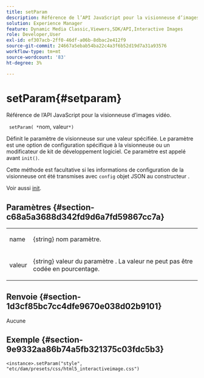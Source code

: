 ```yaml
---
title: setParam
description: Référence de l’API JavaScript pour la visionneuse d’images vidéo.
solution: Experience Manager
feature: Dynamic Media Classic,Viewers,SDK/API,Interactive Images
role: Developer,User
exl-id: ef307acb-2ff0-46df-a06b-8dbac2e412f9
source-git-commit: 24667a5ebab54ba22c4a3f6b52d19d7a31a93576
workflow-type: tm+mt
source-wordcount: '83'
ht-degree: 3%

---
```


# setParam{#setparam}

Référence de l’API JavaScript pour la visionneuse d’images vidéo.

` setParam( *`nom, valeur`*)`

Définit le paramètre de visionneuse sur une valeur spécifiée. Le paramètre est une option de configuration spécifique à la visionneuse ou un modificateur de kit de développement logiciel. Ce paramètre est appelé avant `init()`.

Cette méthode est facultative si les informations de configuration de la visionneuse ont été transmises avec `config` objet JSON au constructeur .

Voir aussi [init](../../../c-html5-aem-asset-viewers/c-html5-aem-interactive-images/c-html5-aem-interactive-image-javascriptapiref/r-html5-aem-int-image-viewer-javascriptapiref-init.md#reference-aee94dd92a28410784f7a1792e28683b).

## Paramètres {#section-c68a5a3688d342fd9d6a7fd59867cc7a}

<table id="table_896DFF34A68A403DB93A6D597461A573"> 
 <tbody> 
  <tr> 
   <td colname="col1"> <p> <span class="codeph"> <span class="varname"> name </span> </span> </p> </td> 
   <td colname="col2"> <p> <span class="codeph"> {string} nom </span> paramètre. </p> </td> 
  </tr> 
  <tr> 
   <td colname="col1"> <p> <span class="codeph"> valeur <span class="varname"> </span> </span> </p> </td> 
   <td colname="col2"> <p> <span class="codeph"> {string} valeur </span> du paramètre . La valeur ne peut pas être codée en pourcentage. </p> </td> 
  </tr> 
 </tbody> 
</table>

## Renvoie {#section-1d3cf85bc7cc4dfe9670e038d02b9101}

Aucune

## Exemple {#section-9e9332aa86b74a5fb321375c03fdc5b3}

```
<instance>.setParam("style", "etc/dam/presets/css/html5_interactiveimage.css")
```
